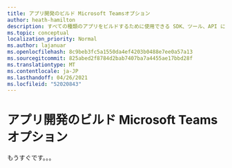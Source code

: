 ```yaml
---
title: アプリ開発のビルド Microsoft Teamsオプション
author: heath-hamilton
description: すべての種類のアプリをビルドするために使用できる SDK、ツール、API についてTeamsします。
ms.topic: conceptual
localization_priority: Normal
ms.author: lajanuar
ms.openlocfilehash: 8c9beb3fc5a1550da4ef4203b0488e7ee0a57a13
ms.sourcegitcommit: 825abed2f8784d2bab7407ba7a4455ae17bbd28f
ms.translationtype: MT
ms.contentlocale: ja-JP
ms.lasthandoff: 04/26/2021
ms.locfileid: "52020843"
---
```

# <a name="build-options-for-microsoft-teams-app-development"></a>アプリ開発のビルド Microsoft Teamsオプション

もうすぐです。。。
